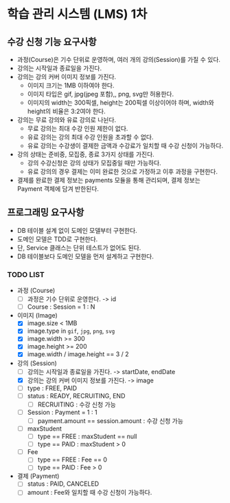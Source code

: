 # 학습 관리 시스템 (LMS) 1차

## 수강 신청 기능 요구사항
- 과정(Course)은 기수 단위로 운영하며, 여러 개의 강의(Session)를 가질 수 있다.
- 강의는 시작일과 종료일을 가진다.
- 강의는 강의 커버 이미지 정보를 가진다.
  - 이미지 크기는 1MB 이하여야 한다.
  - 이미지 타입은 gif, jpg(jpeg 포함),, png, svg만 허용한다.
  - 이미지의 width는 300픽셀, height는 200픽셀 이상이어야 하며, width와 height의 비율은 3:2여야 한다.
- 강의는 무료 강의와 유료 강의로 나뉜다.
  - 무료 강의는 최대 수강 인원 제한이 없다. 
  - 유료 강의는 강의 최대 수강 인원을 초과할 수 없다. 
  - 유료 강의는 수강생이 결제한 금액과 수강료가 일치할 때 수강 신청이 가능하다.
- 강의 상태는 준비중, 모집중, 종료 3가지 상태를 가진다. 
  - 강의 수강신청은 강의 상태가 모집중일 때만 가능하다. 
  - 유료 강의의 경우 결제는 이미 완료한 것으로 가정하고 이후 과정을 구현한다.
- 결제를 완료한 결제 정보는 payments 모듈을 통해 관리되며, 결제 정보는 Payment 객체에 담겨 반한된다.

## 프로그래밍 요구사항
- DB 테이블 설계 없이 도메인 모델부터 구현한다.
- 도메인 모델은 TDD로 구현한다.
- 단, Service 클래스는 단위 테스트가 없어도 된다.
- DB 테이블보다 도메인 모델을 먼저 설계하고 구현한다.

### TODO LIST
- 과정 (Course) 
  - [ ] 과정은 기수 단위로 운영한다. -> id
  - [ ] Course : Session = 1 : N
- 이미지 (Image)
  - [x] image.size < 1MB
  - [x] image.type in `gif`, `jpg`, `png`, `svg`
  - [x] image.width >= 300
  - [x] image.height >= 200
  - [x] image.width / image.height == 3 / 2
- 강의 (Session)
  - [ ] 강의는 시작일과 종료일을 가진다. -> startDate, endDate
  - [x] 강의는 강의 커버 이미지 정보를 가진다. -> image
  - [ ] type : FREE, PAID
  - [ ] status : READY, RECRUITING, END
    - [ ] RECRUITING : 수강 신청 가능 
  - [ ] Session : Payment = 1 : 1
    - [ ] payment.amount == session.amount : 수강 신청 가능
  - [ ] maxStudent
    - [ ] type == FREE : maxStudent == null
    - [ ] type == PAID : maxStudent > 0
  - [ ] Fee
    - [ ] type == FREE : Fee == 0
    - [ ] type == PAID : Fee > 0
- 결제 (Payment)
  - [ ] status : PAID, CANCELED
  - [ ] amount : Fee와 일치할 때 수강 신청이 가능하다.
